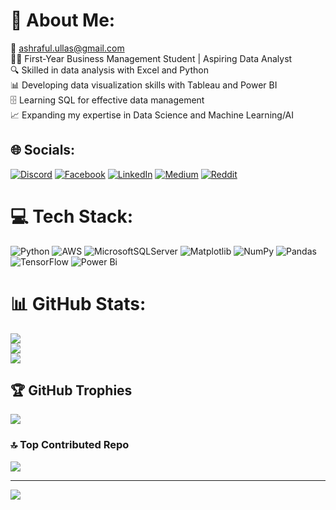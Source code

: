 # 💫 About Me:
📧 ashraful.ullas@gmail.com<br>👩‍🎓 First-Year Business Management Student | Aspiring Data Analyst<br>🔍 Skilled in data analysis with Excel and Python<br>📊 Developing data visualization skills with Tableau and Power BI<br>🗄️ Learning SQL for effective data management<br>📈 Expanding my expertise in Data Science and Machine Learning/AI


## 🌐 Socials:
[![Discord](https://img.shields.io/badge/Discord-%237289DA.svg?logo=discord&logoColor=white)](https://discord.gg/1039396524548960277) [![Facebook](https://img.shields.io/badge/Facebook-%231877F2.svg?logo=Facebook&logoColor=white)](https://facebook.com/ashraful.ullas) [![LinkedIn](https://img.shields.io/badge/LinkedIn-%230077B5.svg?logo=linkedin&logoColor=white)](https://linkedin.com/in/md-ashraful-islam-ullas) [![Medium](https://img.shields.io/badge/Medium-12100E?logo=medium&logoColor=white)](https://medium.com/@mdashrafulislamullas) [![Reddit](https://img.shields.io/badge/Reddit-%23FF4500.svg?logo=Reddit&logoColor=white)](https://reddit.com/user/FamiliarWeb1710) 

# 💻 Tech Stack:
![Python](https://img.shields.io/badge/python-3670A0?style=flat-square&logo=python&logoColor=ffdd54) ![AWS](https://img.shields.io/badge/AWS-%23FF9900.svg?style=flat-square&logo=amazon-aws&logoColor=white) ![MicrosoftSQLServer](https://img.shields.io/badge/Microsoft%20SQL%20Server-CC2927?style=flat-square&logo=microsoft%20sql%20server&logoColor=white) ![Matplotlib](https://img.shields.io/badge/Matplotlib-%23ffffff.svg?style=flat-square&logo=Matplotlib&logoColor=black) ![NumPy](https://img.shields.io/badge/numpy-%23013243.svg?style=flat-square&logo=numpy&logoColor=white) ![Pandas](https://img.shields.io/badge/pandas-%23150458.svg?style=flat-square&logo=pandas&logoColor=white) ![TensorFlow](https://img.shields.io/badge/TensorFlow-%23FF6F00.svg?style=flat-square&logo=TensorFlow&logoColor=white) ![Power Bi](https://img.shields.io/badge/power_bi-F2C811?style=flat-square&logo=powerbi&logoColor=black)
# 📊 GitHub Stats:
![](https://github-readme-stats.vercel.app/api?username=md-ashraful-islam-ullas&theme=ocean_dark&hide_border=true&include_all_commits=true&count_private=true)<br/>
![](https://github-readme-streak-stats.herokuapp.com/?user=md-ashraful-islam-ullas&theme=ocean_dark&hide_border=true)<br/>
![](https://github-readme-stats.vercel.app/api/top-langs/?username=md-ashraful-islam-ullas&theme=ocean_dark&hide_border=true&include_all_commits=true&count_private=true&layout=compact)

## 🏆 GitHub Trophies
![](https://github-profile-trophy.vercel.app/?username=md-ashraful-islam-ullas&theme=radical&no-frame=true&no-bg=true&margin-w=4)

### 🔝 Top Contributed Repo
![](https://github-contributor-stats.vercel.app/api?username=md-ashraful-islam-ullas&limit=5&theme=ocean_dark&combine_all_yearly_contributions=true)

---
[![](https://visitcount.itsvg.in/api?id=md-ashraful-islam-ullas&icon=8&color=1)](https://visitcount.itsvg.in)

<!-- Proudly created with GPRM ( https://gprm.itsvg.in ) -->
